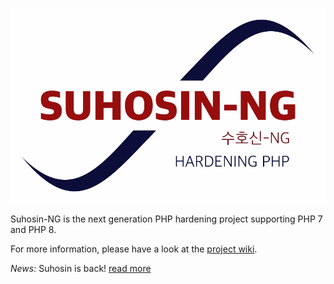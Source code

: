 ![suhosin-ng logo](https://github.com/sektioneins/suhosin-ng/blob/master/logo/suhosin-ng-logo.svg)

Suhosin-NG is the next generation PHP hardening project supporting PHP 7 and PHP 8.

For more information, please have a look at the [project wiki](https://github.com/sektioneins/suhosin-ng/wiki).

*News:* Suhosin is back! [read more](https://github.com/sektioneins/suhosin-ng/wiki/News)
